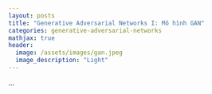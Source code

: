 ```yaml
---
layout: posts
title: "Generative Adversarial Networks I: Mô hình GAN"
categories: generative-adversarial-networks
mathjax: true
header:
  image: /assets/images/gan.jpeg
  image_description: "Light"
---
```

...